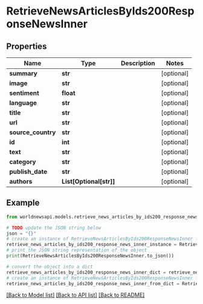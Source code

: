 # RetrieveNewsArticlesByIds200ResponseNewsInner


## Properties

Name | Type | Description | Notes
------------ | ------------- | ------------- | -------------
**summary** | **str** |  | [optional] 
**image** | **str** |  | [optional] 
**sentiment** | **float** |  | [optional] 
**language** | **str** |  | [optional] 
**title** | **str** |  | [optional] 
**url** | **str** |  | [optional] 
**source_country** | **str** |  | [optional] 
**id** | **int** |  | [optional] 
**text** | **str** |  | [optional] 
**category** | **str** |  | [optional] 
**publish_date** | **str** |  | [optional] 
**authors** | **List[Optional[str]]** |  | [optional] 

## Example

```python
from worldnewsapi.models.retrieve_news_articles_by_ids200_response_news_inner import RetrieveNewsArticlesByIds200ResponseNewsInner

# TODO update the JSON string below
json = "{}"
# create an instance of RetrieveNewsArticlesByIds200ResponseNewsInner from a JSON string
retrieve_news_articles_by_ids200_response_news_inner_instance = RetrieveNewsArticlesByIds200ResponseNewsInner.from_json(json)
# print the JSON string representation of the object
print(RetrieveNewsArticlesByIds200ResponseNewsInner.to_json())

# convert the object into a dict
retrieve_news_articles_by_ids200_response_news_inner_dict = retrieve_news_articles_by_ids200_response_news_inner_instance.to_dict()
# create an instance of RetrieveNewsArticlesByIds200ResponseNewsInner from a dict
retrieve_news_articles_by_ids200_response_news_inner_from_dict = RetrieveNewsArticlesByIds200ResponseNewsInner.from_dict(retrieve_news_articles_by_ids200_response_news_inner_dict)
```
[[Back to Model list]](../README.md#documentation-for-models) [[Back to API list]](../README.md#documentation-for-api-endpoints) [[Back to README]](../README.md)


